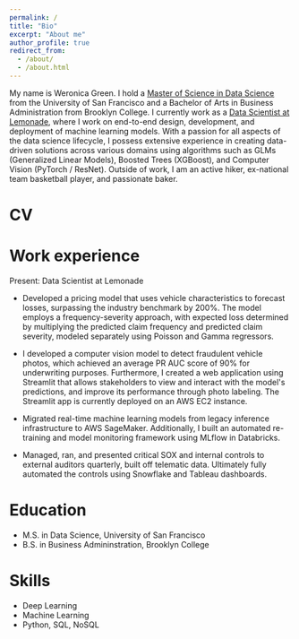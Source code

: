 ```yaml
---
permalink: /
title: "Bio"
excerpt: "About me"
author_profile: true
redirect_from: 
  - /about/
  - /about.html
---
```



My name is Weronica Green. I hold a [Master of Science in Data Science](https://www.usfca.edu/arts-sciences/programs/graduate/data-science/program-overview) from the University of San Francisco and a Bachelor of Arts in Business Administration from Brooklyn College. I currently work as a [Data Scientist at Lemonade](https://www.lemonade.com/), where I work on end-to-end design, development, and deployment of machine learning models. With a passion for all aspects of the data science lifecycle, I possess extensive experience in creating data-driven solutions across various domains using algorithms such as GLMs (Generalized Linear Models), Boosted Trees (XGBoost), and Computer Vision (PyTorch / ResNet). 
Outside of work, I am an active hiker, ex-national team basketball player, and passionate baker.


# CV

Work experience
======
Present: Data Scientist at Lemonade

* Developed a pricing model that uses vehicle characteristics to forecast losses, surpassing the industry benchmark by 200%. The model employs a frequency-severity approach, with expected loss determined by multiplying the predicted claim frequency and predicted claim severity, modeled separately using Poisson and Gamma regressors.

* I developed a computer vision model to detect fraudulent vehicle photos, which achieved an average PR AUC score of 90% for underwriting purposes. Furthermore, I created a web application using Streamlit that allows stakeholders to view and interact with the model's predictions, and improve its performance through photo labeling. The Streamlit app is currently deployed on an AWS EC2 instance.

* Migrated real-time machine learning models from legacy inference infrastructure to AWS SageMaker. Additionally, I built an automated re-training and model monitoring framework using MLflow in Databricks.

* Managed, ran, and presented critical SOX and internal controls to external auditors quarterly, built off telematic data. Ultimately fully automated the controls using Snowflake and Tableau dashboards.

Education
======
* M.S. in Data Science, University of San Francisco 
* B.S. in Business Admininstration, Brooklyn College

  
Skills
======
* Deep Learning
* Machine Learning
* Python, SQL, NoSQL
